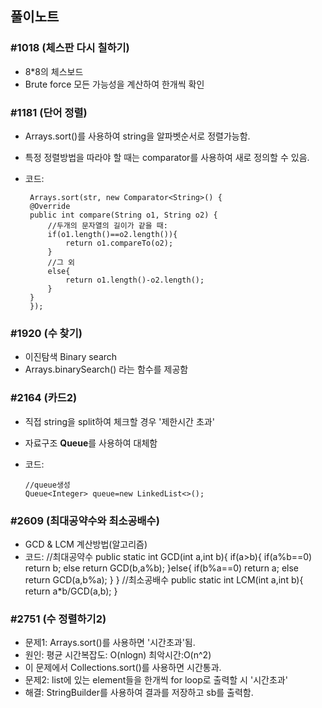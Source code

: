 ## 풀이노트

### #1018 (체스판 다시 칠하기)
 -  8*8의 체스보드
 -  Brute force 모든 가능성을 계산하여 한개씩 확인
 

### #1181 (단어 정렬)

 -  Arrays.sort()를 사용하여 string을 알파벳순서로 정렬가능함.
 -  특정 정렬방법을 따라야 할 때는 comparator를 사용하여 새로 정의할 수 있음.
 - 코드:
 
		Arrays.sort(str, new Comparator<String>() {
		@Override
		public int compare(String o1, String o2) {
			//두개의 문자열의 길이가 같을 때:
			if(o1.length()==o2.length()){
				return o1.compareTo(o2);
			}
			//그 외
			else{
				return o1.length()-o2.length();
			}
		}
		});

### #1920 (수 찾기)

 -  이진탐색 Binary search
 -  Arrays.binarySearch() 라는 함수를 제공함
 
### #2164 (카드2)
  -  직접 string을 split하여 체크할 경우 '제한시간 초과'
  -  자료구조 <b>Queue</b>를 사용하여 대체함
  - 코드:
  
  		//queue생성
		Queue<Integer> queue=new LinkedList<>();
		
### #2609 (최대공약수와 최소공배수)
  - GCD & LCM 계산방법(알고리즘)
  - 코드: 
		//최대공약수
		public static int GCD(int a,int b){
			if(a>b){
				if(a%b==0) return b;
				else return GCD(b,a%b);
			}else{
				if(b%a==0) return a;
				else return GCD(a,b%a);
			}
		}
		//최소공배수
		public static int LCM(int a,int b){
			return a*b/GCD(a,b);
		}

### #2751 (수 정렬하기2)
  - 문제1: Arrays.sort()를 사용하면 '시간초과'됨.
  - 원인: 평균 시간복잡도: O(nlogn) 최악시간:O(n^2)
  - 이 문제에서 Collections.sort()를 사용하면 시간통과.
  - 문제2: list에 있는 element들을 한개씩 for loop로 출력할 시 '시간초과'
  - 해결: StringBuilder를 사용하여 결과를 저장하고 sb를 출력함.
  

